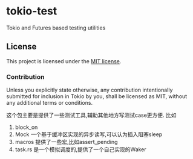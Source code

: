 # tokio-test

Tokio and Futures based testing utilities

## License

This project is licensed under the [MIT license](LICENSE).

### Contribution

Unless you explicitly state otherwise, any contribution intentionally submitted
for inclusion in Tokio by you, shall be licensed as MIT, without any additional
terms or conditions.

这个包主要是提供了一些测试工具,辅助其他地方写测试case更方便.
比如
1. block_on
2. Mock 一个基于缓冲区实现的异步读写,可以认为插入阻塞sleep
3. macros 提供了一些宏,比如assert_pending
4. task.rs 是一个模拟调度的,提供了一个自己实现的Waker